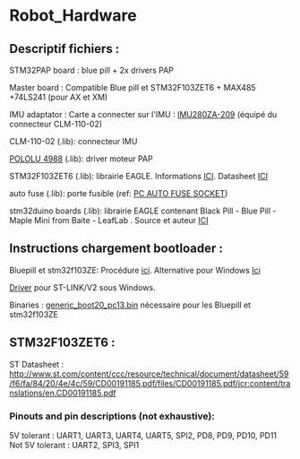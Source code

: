 # Robot_Hardware
## Descriptif fichiers :

STM32PAP board : blue pill + 2x drivers PAP  

Master board : Compatible Blue pill et STM32F103ZET6 + MAX485 +74LS241 (pour AX et XM) 

IMU adaptator : Carte a connecter sur l'IMU : [IMU280ZA-209](http://www.aceinna.com/userfiles/files/Datasheets/Inertial-System-Datasheets/6020-2810-01___IMU280ZA_Datasheet.pdf) (équipé du  connecteur CLM-110-02)

CLM-110-02 (.lib): connecteur IMU

[POLOLU 4988](https://www.pololu.com/product/1182) (.lib): driver moteur PAP  

STM32F103ZET6 (.lib): librairie EAGLE. Informations [ICI](http://wiki.stm32duino.com/index.php?title=Vcc-gnd.com_STM32F103ZET6). Datasheet [ICI](http://www.st.com/content/ccc/resource/technical/document/datasheet/59/f6/fa/84/20/4e/4c/59/CD00191185.pdf/files/CD00191185.pdf/jcr:content/translations/en.CD00191185.pdf)  

auto fuse (.lib): porte fusible (ref: [PC AUTO FUSE SOCKET](https://www.mouser.fr/ProductDetail/Keystone-Electronics/3522-2/?qs=%2fha2pyFadujcR%252bwSIP7oJU1VF30m3fPHKLRW1u8sLVY%3d))

stm32duino boards (.lib): librairie EAGLE contenant  Black Pill - Blue Pill - Maple Mini from Baite - LeafLab . Source et auteur [ICI](http://www.stm32duino.com/viewtopic.php?f=9&t=782&start=10)



## Instructions chargement bootloader :

Bluepill et stm32f103ZE: Procédure [ici](http://wiki.stm32duino.com/index.php?title=Burning_the_bootloader). Alternative pour Windows [Ici](https://github.com/rogerclarkmelbourne/Arduino_STM32/wiki/Flashing-Bootloader-for-BluePill-Boards)  

[Driver](http://www.st.com/content/st_com/en/products/development-tools/software-development-tools/stm32-software-development-tools/stm32-utilities/stsw-link009.html) pour ST-LINK/V2 sous Windows. 

Binaries : [generic_boot20_pc13.bin](https://github.com/rogerclarkmelbourne/STM32duino-bootloader/tree/master/binaries)  nécessaire pour les Bluepill et stm32f103ZE

## STM32F103ZET6 :

ST Datasheet : http://www.st.com/content/ccc/resource/technical/document/datasheet/59/f6/fa/84/20/4e/4c/59/CD00191185.pdf/files/CD00191185.pdf/jcr:content/translations/en.CD00191185.pdf


### Pinouts and pin descriptions (not exhaustive):

5V tolerant : UART1, UART3, UART4, UART5, SPI2, PD8, PD9, PD10, PD11  
Not 5V tolerant : UART2, SPI3, SPI1


 
